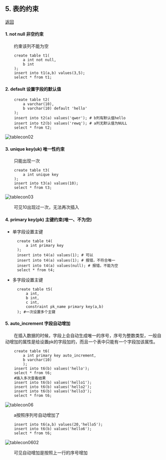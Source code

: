 ## 5. 表的约束

 [返回](README.md)

#### 1. **not null** 非空约束 

&emsp;&emsp;约束该列不能为空

		create table t1(
			a int not null,
			b int
		);
		insert into t1(a,b) values(3,5);
		select * from t1;


#### 2. **default** 设置字段的默认值

		create table t2(
			a varchar(10),
			b varchar(10) default 'hello'
		);
		insert into t2(a) values('qwer'); # b列有默认值hello
		insert into t2(b) values('rewq'); # a列无默认值为NULL
		select * from t2;

![tablecon02](https://github.com/Azurlin/Database_Notes/blob/master/image/tablecon02.png?raw=true)



		

#### 3. **unique key(uk)** 唯一性约束

&emsp;&emsp;只能出现一次

		create table t3(
			a int unique key
		);
		insert into t3(a) values(10);
		select * from t3;
![tablecon03](https://github.com/Azurlin/Database_Notes/blob/master/image/tablecon03.png?raw=true)


&emsp;&emsp;可见10出现过一次，无法再次插入

#### 4. **primary key(pk)** 主键约束(唯一、不为空)

- 单字段设置主键

		create table t4(
			a int primary key		
		);
		insert into t4(a) values(1); # 可以
		insert into t4(a) values(1); # 报错，不符合唯一
		insert into t4(a) values(null); # 报错，不能为空
		select * from t4;

- 多字段设置主键

		create table t5(
			a int,
			b int,
			c int,
			constraint pk_name primary key(a,b)
		); #一次设置多个主键

#### 5. **auto_increment** 字段自动增加

&emsp;&emsp;在插入数据的时候，字段上会自动生成唯一的序号，序号为整数类型，一般自动增加的属性是给设置pk的字段加的，而且一个表中只能有一个字段加该属性。

		create table t6(
			a int primary key auto_increment,
			b varchar(10)
			);
		insert into t6(b) values('hello');
		select * from t6;
		#插入多次查看结果
		insert into t6(b) values('hello1');
		insert into t6(b) values('hello2');
		insert into t6(b) values('hello3');
		select * from t6;


![tablecon06]()

&emsp;&emsp;a按照序列号自动增加了

		insert into t6(a,b) values(20,'hello5');
		insert into t6(b) values('hello6');
		select * from t6;

![tablecon0602]()


&emsp;&emsp;可见自动增加是按照上一行的序号增加

